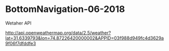 # BottomNavigation-06-2018

Wetaher API 

http://api.openweathermap.org/data/2.5/weather?lat=31.6339793&lon=74.87226420000002&APPID=03f988d949fc4d3629a9f06f7dfddfe3
